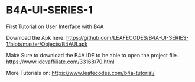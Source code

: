 # B4A-UI-SERIES-1
First Tutorial on User Interface with B4A

Download the Apk here: https://github.com/LEAFECODES/B4A-UI-SERIES-1/blob/master/Objects/B4AUI.apk

Make Sure to download the B4A IDE to be able to open the project file. 
https://www.idevaffiliate.com/33168/70.html

More Tutorials on: https://www.leafecodes.com/b4a-tutorial/
